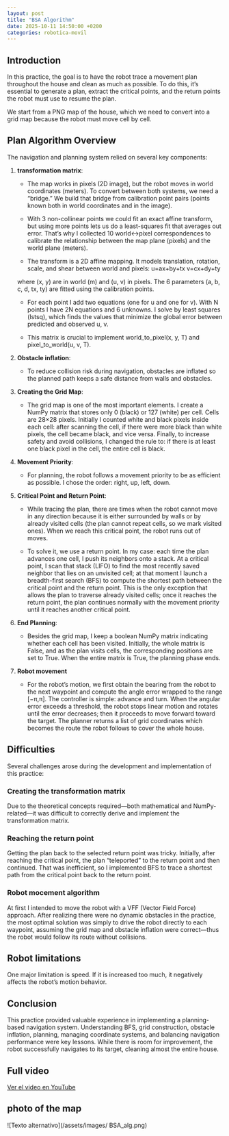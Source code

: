 ```yaml
---
layout: post
title: "BSA Algorithm"
date: 2025-10-11 14:50:00 +0200
categories: robotica-movil
---
```


## Introduction

In this practice, the goal is to have the robot trace a movement plan throughout the house and clean as much as possible. To do this, it’s essential to generate a plan, extract the critical points, and the return points the robot must use to resume the plan.

We start from a PNG map of the house, which we need to convert into a grid map because the robot must move cell by cell.

## Plan Algorithm Overview

The navigation and planning system relied on several key components:

1. **transformation matrix**:
    - The map works in pixels (2D image), but the robot moves in world coordinates (meters). To convert between both systems, we need a “bridge.” We build that bridge from calibration point pairs (points known both in world coordinates and in the image).

    - With 3 non-collinear points we could fit an exact affine transform, but using more points lets us do a least-squares fit that averages out error. That’s why I collected 10 world↔pixel correspondences to calibrate the relationship between the map plane (pixels) and the world plane (meters).

    - The transform is a 2D affine mapping. It models translation, rotation, scale, and shear between world and pixels:
            u​=ax+by+tx
            v​=cx+dy+ty​

    where (x, y) are in world (m) and (u, v) in pixels. The 6 parameters (a, b, c, d, tx, ty) are fitted using the calibration points.

    - For each point I add two equations (one for u and one for v). With N points I have 2N equations and 6 unknowns. I solve by least squares (lstsq), which finds the values that minimize the global error between predicted and observed u, v.

    - This matrix is crucial to implement world_to_pixel(x, y, T) and pixel_to_world(u, v, T).

2. **Obstacle inflation**:
    - To reduce collision risk during navigation, obstacles are inflated so the planned path keeps a safe distance from walls and obstacles.

3. **Creating the Grid Map**:
    - The grid map is one of the most important elements. I create a NumPy matrix that stores only 0 (black) or 127 (white) per cell. Cells are 28×28 pixels. Initially I counted white and black pixels inside each cell: after scanning the cell, if there were more black than white pixels, the cell became black, and vice versa. Finally, to increase safety and avoid collisions, I changed the rule to: if there is at least one black pixel in the cell, the entire cell is black.

4. **Movement Priority**:
   - For planning, the robot follows a movement priority to be as efficient as possible. I chose the order: right, up, left, down.

5. **Critical Point and Return Point**:
   - While tracing the plan, there are times when the robot cannot move in any direction because it is either surrounded by walls or by already visited cells (the plan cannot repeat cells, so we mark visited ones). When we reach this critical point, the robot runs out of moves.

    - To solve it, we use a return point. In my case: each time the plan advances one cell, I push its neighbors onto a stack. At a critical point, I scan that stack (LIFO) to find the most recently saved neighbor that lies on an unvisited cell; at that moment I launch a breadth-first search (BFS) to compute the shortest path between the critical point and the return point. This is the only exception that allows the plan to traverse already visited cells; once it reaches the return point, the plan continues normally with the movement priority until it reaches another critical point.



6. **End Planning**:
   - Besides the grid map, I keep a boolean NumPy matrix indicating whether each cell has been visited. Initially, the whole matrix is False, and as the plan visits cells, the corresponding positions are set to True. When the entire matrix is True, the planning phase ends.

7. **Robot movement**
    - For the robot’s motion, we first obtain the bearing from the robot to the next waypoint and compute the angle error wrapped to the range [−π,π].
    The controller is simple: advance and turn. When the angular error exceeds a threshold, the robot stops linear motion and rotates until the error decreases; then it proceeds to move forward toward the target. The planner returns a list of grid coordinates which becomes the route the robot follows to cover the whole house.



## Difficulties

Several challenges arose during the development and implementation of this practice:

### Creating the transformation matrix
Due to the theoretical concepts required—both mathematical and NumPy-related—it was difficult to correctly derive and implement the transformation matrix.
### Reaching the return point
Getting the plan back to the selected return point was tricky. Initially, after reaching the critical point, the plan “teleported” to the return point and then continued. That was inefficient, so I implemented BFS to trace a shortest path from the critical point back to the return point.

### Robot mocement algorithm
At first I intended to move the robot with a VFF (Vector Field Force) approach. After realizing there were no dynamic obstacles in the practice, the most optimal solution was simply to drive the robot directly to each waypoint, assuming the grid map and obstacle inflation were correct—thus the robot would follow its route without collisions.

## Robot limitations
One major limitation is speed. If it is increased too much, it negatively affects the robot’s motion behavior.
## Conclusion

This practice provided valuable experience in implementing a planning-based navigation system. Understanding BFS, grid construction, obstacle inflation, planning, managing coordinate systems, and balancing navigation performance were key lessons. While there is room for improvement, the robot successfully navigates to its target, cleaning almost the entire house.
## Full video

[Ver el video en YouTube](https://youtu.be/ndgWXGq5848)

## photo of the map

![Texto alternativo](/assets/images/ BSA_alg.png)
